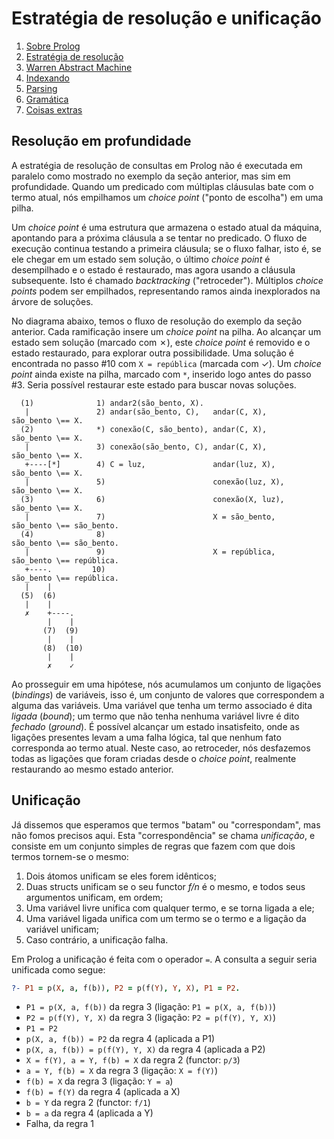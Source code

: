 # Estratégia de resolução e unificação

1. [Sobre Prolog](about-prolog.md)
1. [Estratégia de resolução](resolution.md)
1. [Warren Abstract Machine](wam.md)
1. [Indexando](indices.md)
1. [Parsing](parsing.md)
1. [Gramática](grammar.md)
1. [Coisas extras](references.md)

## Resolução em profundidade

A estratégia de resolução de consultas em Prolog não é executada em paralelo como
mostrado no exemplo da seção anterior, mas sim em profundidade.
Quando um predicado com múltiplas cláusulas bate com o termo atual, nós empilhamos
um _choice point_ ("ponto de escolha") em uma pilha.

Um _choice point_ é uma estrutura que armazena o estado atual da máquina, apontando
para a próxima cláusula a se tentar no predicado.
O fluxo de execução continua testando a primeira cláusula; se o fluxo falhar, isto é,
se ele chegar em um estado sem solução, o último _choice point_ é desempilhado e o
estado é restaurado, mas agora usando a cláusula subsequente.
Isto é chamado _backtracking_ ("retroceder").
Múltiplos _choice points_ podem ser empilhados, representando ramos ainda inexplorados
na árvore de soluções.

No diagrama abaixo, temos o fluxo de resolução do exemplo da seção anterior. Cada
ramificação insere um _choice point_ na pilha.
Ao alcançar um estado sem solução (marcado com ✗), este _choice point_ é removido e
o estado restaurado, para explorar outra possibilidade.
Uma solução é encontrada no passo #10 com `X = república` (marcada com ✓).
Um _choice point_ ainda existe na pilha, marcado com `*`, inserido logo antes do
passo #3.
Seria possível restaurar este estado para buscar novas soluções.

```none
  (1)              1) andar2(são_bento, X).
   |               2) andar(são_bento, C),   andar(C, X),     são_bento \== X.
  (2)              *) conexão(C, são_bento), andar(C, X),     são_bento \== X.
   |               3) conexão(são_bento, C), andar(C, X),     são_bento \== X.
   +----[*]        4) C = luz,               andar(luz, X),   são_bento \== X.
   |               5)                        conexão(luz, X), são_bento \== X.
  (3)              6)                        conexão(X, luz), são_bento \== X.
   |               7)                        X = são_bento,   são_bento \== são_bento.
  (4)              8)                                         são_bento \== são_bento.
   |               9)                        X = república,   são_bento \== república.
   +----.         10)                                         são_bento \== república. 
   |    |          
  (5)  (6)
   |    |
   ✗    +----.
        |    |
       (7)  (9)
        |    |
       (8)  (10)
        |    |
        ✗    ✓ 
```

Ao prosseguir em uma hipótese, nós acumulamos um conjunto de ligações (_bindings_) de
variáveis, isso é, um conjunto de valores que correspondem a alguma das variáveis.
Uma variável que tenha um termo associado é dita _ligada_ (_bound_); um termo que
não tenha nenhuma variável livre é dito _fechado_ (_ground_).
É possível alcançar um estado insatisfeito, onde as ligações presentes levam a uma
falha lógica, tal que nenhum fato corresponda ao termo atual.
Neste caso, ao retroceder, nós desfazemos todas as ligações que foram criadas desde o
_choice point_, realmente restaurando ao mesmo estado anterior.

## Unificação

Já dissemos que esperamos que termos "batam" ou "correspondam", mas não fomos
precisos aqui. Esta "correspondência" se chama _unificação_, e consiste em um
conjunto simples de regras que fazem com que dois termos tornem-se o mesmo:

1. Dois átomos unificam se eles forem idênticos;
2. Duas structs unificam se o seu functor _f/n_ é o mesmo, e todos seus
argumentos unificam, em ordem;
3. Uma variável livre unifica com qualquer termo, e se torna ligada a ele;
4. Uma variável ligada unifica com um termo se o termo e a ligação da variável unificam;
5. Caso contrário, a unificação falha.

Em Prolog a unificação é feita com o operador `=`.
A consulta a seguir seria unificada como segue:

```prolog
?- P1 = p(X, a, f(b)), P2 = p(f(Y), Y, X), P1 = P2.
```

* `P1 = p(X, a, f(b))` da regra 3 (ligação: `P1 = p(X, a, f(b))`)
* `P2 = p(f(Y), Y, X)` da regra 3 (ligação: `P2 = p(f(Y), Y, X)`)
* `P1 = P2`
* `p(X, a, f(b)) = P2` da regra 4 (aplicada a P1)
* `p(X, a, f(b)) = p(f(Y), Y, X)` da regra 4 (aplicada a P2)
* `X = f(Y), a = Y, f(b) = X` da regra 2 (functor: `p/3`)
* `a = Y, f(b) = X` da regra 3 (ligação: `X = f(Y)`)
* `f(b) = X` da regra 3 (ligação: `Y = a`)
* `f(b) = f(Y)` da regra 4 (aplicada a X)
* `b = Y` da regra 2 (functor: `f/1`)
* `b = a` da regra 4 (aplicada a Y)
* Falha, da regra 1

